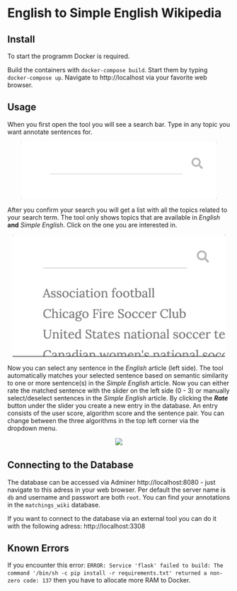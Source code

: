 # English to Simple English Wikipedia

## Install
To start the programm Docker is required.

Build the containers with `docker-compose build`. 
Start them by typing `docker-compose up`.
Navigate to http://localhost via your favorite web browser.

## Usage

When you first open the tool you will see a search bar. Type in any topic you want annotate sentences for.

<p align="center">
  <img src="gif/search-bar.gif"><img />
</p>


After you confirm your search you will get a list with all the topics related to your search term. The tool only shows topics that are available in _English_ __and__ _Simple English_. Click on the one you are interested in. 

<p align="center">
  <img src="gif/list.gif"><img />
</p>

Now you can select any sentence in the _English_ article (left side). The tool automatically matches your selected sentence based on semantic similarity to one or more sentence(s) in the _Simple English_ article. Now you can either rate the matched sentence with the slider on the left side (0 - 3) or manually select/deselect sentences in the _Simple English_ article. By clicking the ___Rate___ button under the slider you create a new entry in the database. An entry consists of the user score, algorithm score and the sentence pair. You can change between the three algorithms in the top left corner via the dropdown menu.

<p align="center">
  <img src="gif/main.gif"><img />
</p> 

## Connecting to the Database

The database can be accessed via Adminer http://localhost:8080 - just navigate to this adress in your web browser.
Per default the server name is `db` and username and passwort are both `root`. You can find your annotations in the `matchings_wiki` database.

If you want to connect to the database via an external tool you can do it with the following adress: http://localhost:3308

## Known Errors
If you encounter this error: 
`ERROR: Service 'flask' failed to build: The command '/bin/sh -c pip install -r requirements.txt' returned a non-zero code: 137`
then you have to allocate more RAM to Docker.
